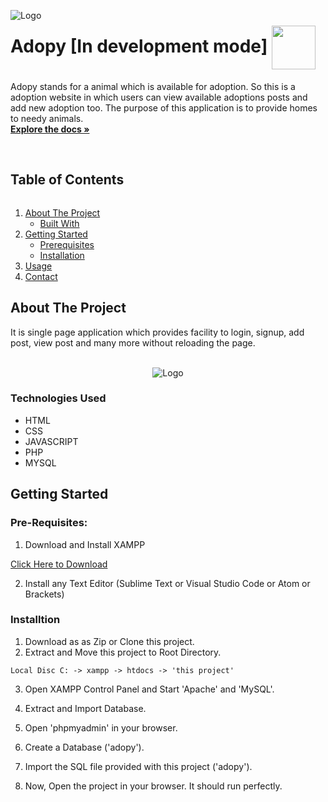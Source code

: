 <p align="center">
  <a align="left" href="https://github.com/avii1999/Adopy">
    <img align="left" src="https://res.cloudinary.com/dyolrju8j/image/upload/v1629528664/white-logo_uck9ni.png" alt="Logo">
  </a>

  <h1 align="left">Adopy [In development mode] <img align="center" src="https://media.giphy.com/media/pzvUEkOeAViy7VS7B6/giphy.gif" width="70"> </h1>


  <p>
    Adopy stands for a animal which is available for adoption.
    So this is a adoption website in which users can view available adoptions posts and add new adoption too.
    The purpose of this application is to provide homes to needy animals.
    <br />
    <a href="https://github.com/avii1999/Adopy"><strong>Explore the docs »</strong></a>
    <br />
    <br />
  </p>
</p>



<!-- TABLE OF CONTENTS -->
<summary><h2 style="display: inline-block">Table of Contents</h2></summary>
<ol>
  <li>
    <a href="#about-the-project">About The Project</a>
    <ul>
      <li><a href="#technologies-used">Built With</a></li>
    </ul>
  </li>
  <li>
    <a href="#getting-started">Getting Started</a>
    <ul>
      <li><a href="#prerequisites">Prerequisites</a></li>
      <li><a href="#installation">Installation</a></li>
    </ul>
  </li>
  <li><a href="#usage">Usage</a></li>
  <li><a href="#contact">Contact</a></li>
  </ol>


<!-- ABOUT THE PROJECT -->
## About The Project

It is single page application which provides facility to login, signup, add post, view post and many more without reloading the page. 
<br />
<br />

<p align="center">
<img align="center" src="https://res.cloudinary.com/dyolrju8j/image/upload/v1629540366/ss_qadrih.jpg" alt="Logo">
</p>


### Technologies Used

* HTML
* CSS
* JAVASCRIPT
* PHP
* MYSQL



<!-- GETTING STARTED -->
## Getting Started

### Pre-Requisites:

1. Download and Install XAMPP

[Click Here to Download](https://www.apachefriends.org/index.html)

2. Install any Text Editor (Sublime Text or Visual Studio Code or Atom or Brackets)

### Installtion

1. Download as as Zip or Clone this project.
2. Extract and Move this project to Root Directory.
```
Local Disc C: -> xampp -> htdocs -> 'this project'
```
3. Open XAMPP Control Panel and Start 'Apache' and 'MySQL'.

4. Extract and Import Database.
5. Open 'phpmyadmin' in your browser.
6. Create a Database ('adopy').
7. Import the SQL file provided with this project ('adopy').
8. Now, Open the project in your browser. It should run perfectly.
